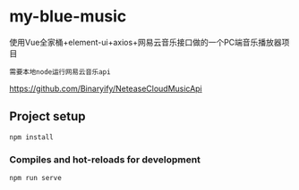 # my-blue-music
使用Vue全家桶+element-ui+axios+网易云音乐接口做的一个PC端音乐播放器项目
```
需要本地node运行网易云音乐api
```
https://github.com/Binaryify/NeteaseCloudMusicApi

## Project setup
```
npm install
```

### Compiles and hot-reloads for development
```
npm run serve
```
